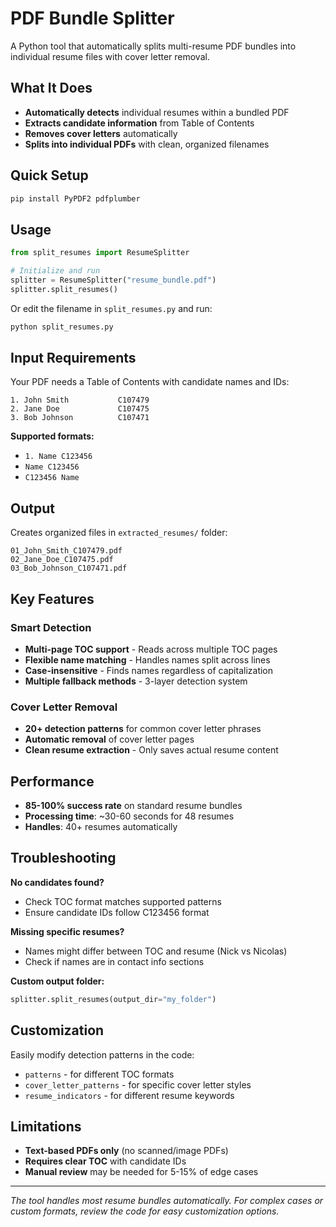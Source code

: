 # PDF Bundle Splitter

A Python tool that automatically splits multi-resume PDF bundles into individual resume files with cover letter removal.

## What It Does

- **Automatically detects** individual resumes within a bundled PDF
- **Extracts candidate information** from Table of Contents
- **Removes cover letters** automatically
- **Splits into individual PDFs** with clean, organized filenames

## Quick Setup

```bash
pip install PyPDF2 pdfplumber
```

## Usage

```python
from split_resumes import ResumeSplitter

# Initialize and run
splitter = ResumeSplitter("resume_bundle.pdf")
splitter.split_resumes()
```

Or edit the filename in `split_resumes.py` and run:
```bash
python split_resumes.py
```

## Input Requirements

Your PDF needs a Table of Contents with candidate names and IDs:

```
1. John Smith           C107479
2. Jane Doe             C107475
3. Bob Johnson          C107471
```

**Supported formats:**
- `1. Name C123456`
- `Name C123456` 
- `C123456 Name`

## Output

Creates organized files in `extracted_resumes/` folder:
```
01_John_Smith_C107479.pdf
02_Jane_Doe_C107475.pdf
03_Bob_Johnson_C107471.pdf
```

## Key Features

### Smart Detection
- **Multi-page TOC support** - Reads across multiple TOC pages
- **Flexible name matching** - Handles names split across lines
- **Case-insensitive** - Finds names regardless of capitalization
- **Multiple fallback methods** - 3-layer detection system

### Cover Letter Removal
- **20+ detection patterns** for common cover letter phrases
- **Automatic removal** of cover letter pages
- **Clean resume extraction** - Only saves actual resume content

## Performance

- **85-100% success rate** on standard resume bundles
- **Processing time**: ~30-60 seconds for 48 resumes
- **Handles**: 40+ resumes automatically

## Troubleshooting

**No candidates found?**
- Check TOC format matches supported patterns
- Ensure candidate IDs follow C123456 format

**Missing specific resumes?**
- Names might differ between TOC and resume (Nick vs Nicolas)
- Check if names are in contact info sections

**Custom output folder:**
```python
splitter.split_resumes(output_dir="my_folder")
```

## Customization

Easily modify detection patterns in the code:
- `patterns` - for different TOC formats
- `cover_letter_patterns` - for specific cover letter styles
- `resume_indicators` - for different resume keywords

## Limitations

- **Text-based PDFs only** (no scanned/image PDFs)
- **Requires clear TOC** with candidate IDs
- **Manual review** may be needed for 5-15% of edge cases

---

*The tool handles most resume bundles automatically. For complex cases or custom formats, review the code for easy customization options.*
